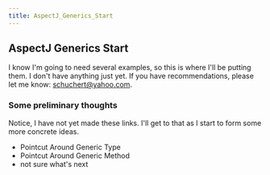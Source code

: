 ```yaml
---
title: AspectJ_Generics_Start
---
```

## AspectJ Generics Start

I know I'm going to need several examples, so this is where I'll be putting them. I don't have anything just yet. If you have recommendations, please let me know: schuchert@yahoo.com.

### Some preliminary thoughts
Notice, I have not yet made these links. I'll get to that as I start to form some more concrete ideas.
* Pointcut Around Generic Type
* Pointcut Around Generic Method
* not sure what's next
